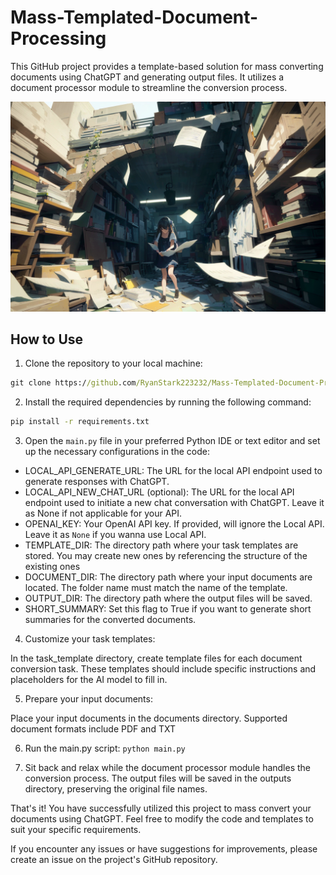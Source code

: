 # Mass-Templated-Document-Processing

This GitHub project provides a template-based solution for mass converting documents using ChatGPT and generating output files. It utilizes a document processor module to streamline the conversion process.

![Cover Image](/public/document_processor_art.png)

## How to Use

1. Clone the repository to your local machine:

```bat
git clone https://github.com/RyanStark223232/Mass-Templated-Document-Processing/
```

2. Install the required dependencies by running the following command:

```bat
pip install -r requirements.txt
```

3. Open the `main.py` file in your preferred Python IDE or text editor and set up the necessary configurations in the code:

  - LOCAL_API_GENERATE_URL: The URL for the local API endpoint used to generate responses with ChatGPT.
  - LOCAL_API_NEW_CHAT_URL (optional): The URL for the local API endpoint used to initiate a new chat conversation with ChatGPT. Leave it as None if not applicable for your API.
  - OPENAI_KEY: Your OpenAI API key. If provided, will ignore the Local API. Leave it as `None` if you wanna use Local API.
  - TEMPLATE_DIR: The directory path where your task templates are stored. You may create new ones by referencing the structure of the existing ones
  - DOCUMENT_DIR: The directory path where your input documents are located. The folder name must match the name of the template.
  - OUTPUT_DIR: The directory path where the output files will be saved.
  - SHORT_SUMMARY: Set this flag to True if you want to generate short summaries for the converted documents.

4. Customize your task templates:

In the task_template directory, create template files for each document conversion task. These templates should include specific instructions and placeholders for the AI model to fill in.

5. Prepare your input documents:

Place your input documents in the documents directory. Supported document formats include PDF and TXT

6. Run the main.py script: ```python main.py```

7. Sit back and relax while the document processor module handles the conversion process. The output files will be saved in the outputs directory, preserving the original file names.

That's it! You have successfully utilized this project to mass convert your documents using ChatGPT. Feel free to modify the code and templates to suit your specific requirements.

If you encounter any issues or have suggestions for improvements, please create an issue on the project's GitHub repository.
